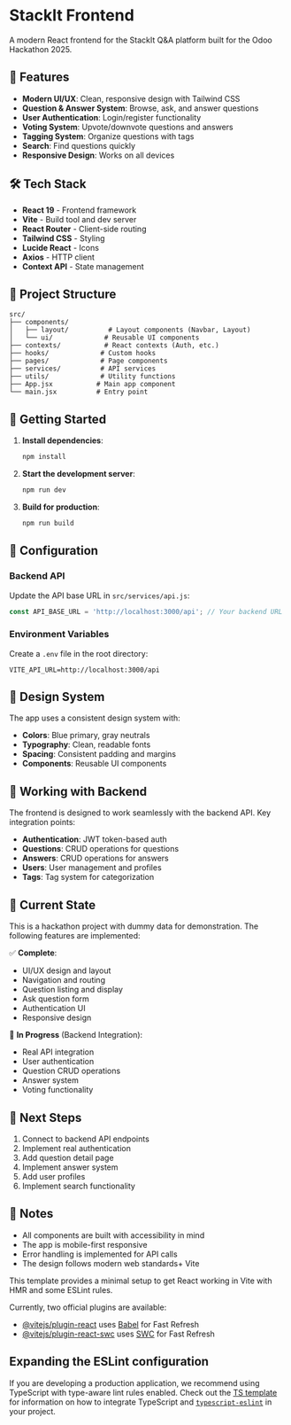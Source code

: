# StackIt Frontend

A modern React frontend for the StackIt Q&A platform built for the Odoo Hackathon 2025.

## 🚀 Features

- **Modern UI/UX**: Clean, responsive design with Tailwind CSS
- **Question & Answer System**: Browse, ask, and answer questions
- **User Authentication**: Login/register functionality
- **Voting System**: Upvote/downvote questions and answers
- **Tagging System**: Organize questions with tags
- **Search**: Find questions quickly
- **Responsive Design**: Works on all devices

## 🛠️ Tech Stack

- **React 19** - Frontend framework
- **Vite** - Build tool and dev server
- **React Router** - Client-side routing
- **Tailwind CSS** - Styling
- **Lucide React** - Icons
- **Axios** - HTTP client
- **Context API** - State management

## 📁 Project Structure

```
src/
├── components/
│   ├── layout/          # Layout components (Navbar, Layout)
│   └── ui/             # Reusable UI components
├── contexts/           # React contexts (Auth, etc.)
├── hooks/             # Custom hooks
├── pages/             # Page components
├── services/          # API services
├── utils/             # Utility functions
├── App.jsx           # Main app component
└── main.jsx          # Entry point
```

## 🚦 Getting Started

1. **Install dependencies**:
   ```bash
   npm install
   ```

2. **Start the development server**:
   ```bash
   npm run dev
   ```

3. **Build for production**:
   ```bash
   npm run build
   ```

## 🔧 Configuration

### Backend API
Update the API base URL in `src/services/api.js`:
```javascript
const API_BASE_URL = 'http://localhost:3000/api'; // Your backend URL
```

### Environment Variables
Create a `.env` file in the root directory:
```
VITE_API_URL=http://localhost:3000/api
```

## 🎨 Design System

The app uses a consistent design system with:
- **Colors**: Blue primary, gray neutrals
- **Typography**: Clean, readable fonts
- **Spacing**: Consistent padding and margins
- **Components**: Reusable UI components

## 🤝 Working with Backend

The frontend is designed to work seamlessly with the backend API. Key integration points:

- **Authentication**: JWT token-based auth
- **Questions**: CRUD operations for questions
- **Answers**: CRUD operations for answers
- **Users**: User management and profiles
- **Tags**: Tag system for categorization

## 🔄 Current State

This is a hackathon project with dummy data for demonstration. The following features are implemented:

✅ **Complete**:
- UI/UX design and layout
- Navigation and routing
- Question listing and display
- Ask question form
- Authentication UI
- Responsive design

🚧 **In Progress** (Backend Integration):
- Real API integration
- User authentication
- Question CRUD operations
- Answer system
- Voting functionality

## 🎯 Next Steps

1. Connect to backend API endpoints
2. Implement real authentication
3. Add question detail page
4. Implement answer system
5. Add user profiles
6. Implement search functionality

## 📝 Notes

- All components are built with accessibility in mind
- The app is mobile-first responsive
- Error handling is implemented for API calls
- The design follows modern web standards+ Vite

This template provides a minimal setup to get React working in Vite with HMR and some ESLint rules.

Currently, two official plugins are available:

- [@vitejs/plugin-react](https://github.com/vitejs/vite-plugin-react/blob/main/packages/plugin-react) uses [Babel](https://babeljs.io/) for Fast Refresh
- [@vitejs/plugin-react-swc](https://github.com/vitejs/vite-plugin-react/blob/main/packages/plugin-react-swc) uses [SWC](https://swc.rs/) for Fast Refresh

## Expanding the ESLint configuration

If you are developing a production application, we recommend using TypeScript with type-aware lint rules enabled. Check out the [TS template](https://github.com/vitejs/vite/tree/main/packages/create-vite/template-react-ts) for information on how to integrate TypeScript and [`typescript-eslint`](https://typescript-eslint.io) in your project.
